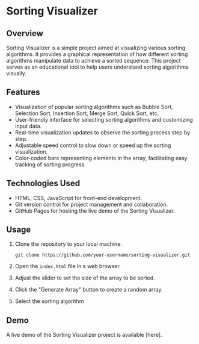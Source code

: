 

# Sorting Visualizer

## Overview

Sorting Visualizer is a simple project aimed at visualizing various sorting algorithms. It provides a graphical representation of how different sorting algorithms manipulate data to achieve a sorted sequence. This project serves as an educational tool to help users understand sorting algorithms visually.

## Features

- Visualization of popular sorting algorithms such as Bubble Sort, Selection Sort, Insertion Sort, Merge Sort, Quick Sort, etc.
- User-friendly interface for selecting sorting algorithms and customizing input data.
- Real-time visualization updates to observe the sorting process step by step.
- Adjustable speed control to slow down or speed up the sorting visualization.
- Color-coded bars representing elements in the array, facilitating easy tracking of sorting progress.

## Technologies Used

- HTML, CSS, JavaScript for front-end development.
- Git version control for project management and collaboration.
- GitHub Pages for hosting the live demo of the Sorting Visualizer.

## Usage

1. Clone the repository to your local machine.
   ```
   git clone https://github.com/your-username/sorting-visualizer.git
   ```

2. Open the `index.html` file in a web browser.

3. Adjust the slider to set the size of the array to be sorted.

4. Click the "Generate Array" button to create a random array.

5. Select the sorting algorithm

## Demo

A live demo of the Sorting Visualizer project is available [here].

